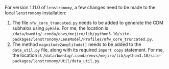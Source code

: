 For version 1.11.0 of `lenstronomy`, a few changes need to be made to the local `lenstronomy` installation:
1. The file `nfw_core_truncated.py` needs to be added to generate the CDM subhalos using `pyHalo`. For me, the location
is `/data/bwedig/.conda/envs/mejiro/lib/python3.10/site-packages/lenstronomy/LensModel/Profiles/nfw_core_truncated.py`.
2. The method `magnitude2amplitude()` needs to be added to the `data_util.py` file, along with its required `import copy` statement. For me, the location is `/data/bwedig/.conda/envs/mejiro/lib/python3.10/site-packages/lenstronomy/Util/data_util.py`.
